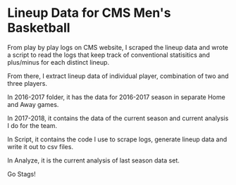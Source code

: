 # Lineup Data for CMS Men's Basketball

From play by play logs on CMS website, I scraped the lineup data and wrote a script to read the logs that keep track of conventional statisitics and plus/minus for each distinct lineup.

From there, I extract lineup data of individual player, combination of two and three players.

In 2016-2017 folder, it has the data for 2016-2017 season in separate Home and Away games.

In 2017-2018, it contains the data of the current season and current analysis I do for the team.

In Script, it contains the code I use to scrape logs, generate lineup data and write it out to csv files.

In Analyze, it is the current analysis of last season data set.

Go Stags!

